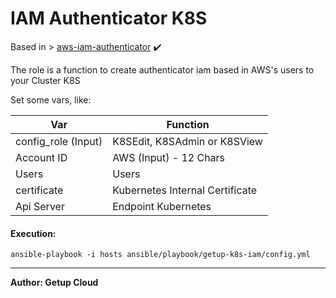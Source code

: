 # IAM Authenticator K8S

Based in > [aws-iam-authenticator](https://github.com/kubernetes-sigs/aws-iam-authenticator) :heavy_check_mark:

The role is a function to create authenticator iam based in AWS's users to your Cluster K8S 

Set some vars, like:

|    Var       |   Function                          |
| -------------|-------------------------------------|         
| config_role (Input) | K8SEdit, K8SAdmin or K8SView |
| Account ID   |  AWS (Input) - 12 Chars             |
| Users        | Users                               |
| certificate  | Kubernetes Internal Certificate     |
| Api Server   | Endpoint Kubernetes                 |


#### Execution:

`
  ansible-playbook -i hosts ansible/playbook/getup-k8s-iam/config.yml
`

---

**Author: Getup Cloud**